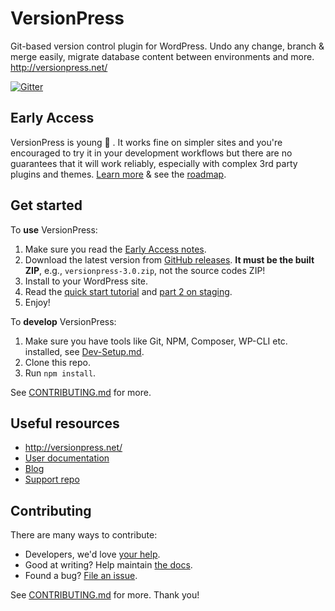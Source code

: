 # VersionPress

Git-based version control plugin for WordPress. Undo any change, branch & merge easily, migrate database content between environments and more. <http://versionpress.net/>

[![Gitter](https://img.shields.io/gitter/room/nwjs/nw.js.svg)](https://gitter.im/versionpress/versionpress)


## Early Access

VersionPress is young :hatching_chick: . It works fine on simpler sites and you're encouraged to try it in your development workflows but there are no guarantees that it will work reliably, especially with complex 3rd party plugins and themes. [Learn more](http://docs.versionpress.net/en/getting-started/about-eap) & see the [roadmap](http://docs.versionpress.net/en/release-notes/roadmap).

## Get started

To **use** VersionPress:

1. Make sure you read the [Early Access notes](http://docs.versionpress.net/en/getting-started/about-eap).
2. Download the latest version from [GitHub releases](https://github.com/versionpress/versionpress/releases). **It must be the built ZIP**, e.g., `versionpress-3.0.zip`, not the source codes ZIP!
3. Install to your WordPress site.
4. Read the [quick start tutorial](http://blog.versionpress.net/2015/05/versionpress-1-0-walkthrough/) and [part 2 on staging](http://blog.versionpress.net/2015/09/versionpress-2-0-staging/).
5. Enjoy!


To **develop** VersionPress:

1. Make sure you have tools like Git, NPM, Composer, WP-CLI etc. installed, see [Dev-Setup.md](./docs/Dev-Setup.md).
2. Clone this repo.
3. Run `npm install`.

See [CONTRIBUTING.md](./CONTRIBUTING.md) for more.


## Useful resources

- <http://versionpress.net/> 
- [User documentation](http://docs.versionpress.net/)
- [Blog](http://blog.versionpress.net/)
- [Support repo](https://github.com/versionpress/support)


## Contributing

There are many ways to contribute:

- Developers, we'd love [your help](./CONTRIBUTING.md).
- Good at writing? Help maintain [the docs](https://github.com/versionpress/docs).
- Found a bug? [File an issue](https://github.com/versionpress/versionpress/issues).

See [CONTRIBUTING.md](./CONTRIBUTING.md) for more. Thank you!

